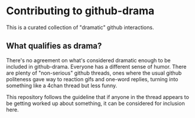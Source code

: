 # Contributing to github-drama #
This is a curated collection of "dramatic" github interactions.

## What qualifies as drama? ##
There's no agreement on what's considered dramatic enough to be included
in github-drama. Everyone has a different sense of humor. There are plenty
of "non-serious" github threads, ones where the usual github politeness
gave way to reaction gifs and one-word replies, turning into something like
a 4chan thread but less funny.

This repository follows the guideline that if anyone in the thread appears to
be getting worked up about something, it can be considered for inclusion here.
